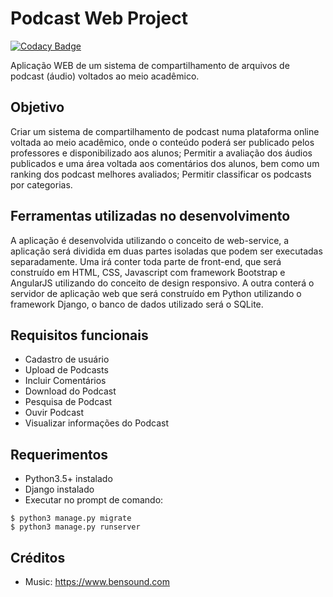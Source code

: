 # Podcast Web Project

[![Codacy Badge](https://api.codacy.com/project/badge/Grade/4556a7f57ffe4fc9812d07c9fd08483b)](https://www.codacy.com/app/ezequielramos/djangoPodcastWebProject?utm_source=github.com&amp;utm_medium=referral&amp;utm_content=ezequielramos/djangoPodcastWebProject&amp;utm_campaign=Badge_Grade)

Aplicação WEB de um sistema de compartilhamento de arquivos de podcast (áudio) voltados ao meio acadêmico. 

## Objetivo

Criar um sistema de compartilhamento de podcast numa plataforma online voltada ao meio acadêmico, onde o conteúdo poderá ser publicado pelos professores e disponibilizado aos alunos; Permitir a avaliação dos áudios publicados e uma área voltada aos comentários dos alunos, bem como um ranking dos podcast melhores avaliados; Permitir classificar os podcasts por categorias.

## Ferramentas utilizadas no desenvolvimento

A aplicação é desenvolvida utilizando o conceito de web-service, a aplicação será dividida em duas partes isoladas que podem ser executadas separadamente. Uma irá conter toda parte de front-end, que será construído em HTML, CSS, Javascript com framework Bootstrap e AngularJS utilizando do conceito de design responsivo. A outra conterá o servidor de aplicação web que será construído em Python utilizando o framework Django, o banco de dados utilizado será o SQLite.

## Requisitos funcionais

- Cadastro de usuário
- Upload de Podcasts
- Incluir Comentários
- Download do Podcast
- Pesquisa de Podcast
- Ouvir Podcast
- Visualizar informações do Podcast

## Requerimentos

- Python3.5+ instalado
- Django instalado
- Executar no prompt de comando:
```
$ python3 manage.py migrate
$ python3 manage.py runserver
```

## Créditos

- Music: https://www.bensound.com